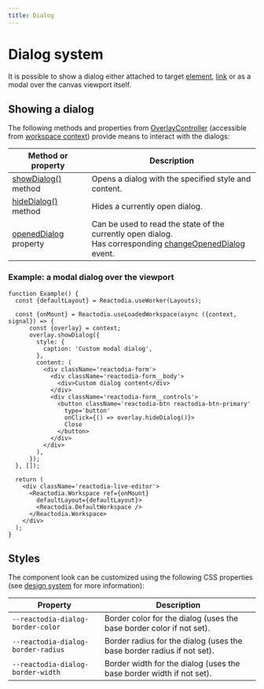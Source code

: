 ```yaml
---
title: Dialog
---
```


# Dialog system

It is possible to show a dialog either attached to target [element](/docs/concepts/graph-model.md), [link](/docs/concepts/graph-model.md) or as a modal over the canvas viewport itself.

## Showing a dialog

The following methods and properties from [OverlayController](/docs/api/workspace/classes/OverlayController) (accessible from [workspace context](/docs/concepts/workspace-context.md)) provide means to interact with the dialogs:

| Method or property | Description |
|--------------------|-------------|
| [showDialog()](/docs/api/workspace/classes/OverlayController#showdialog) method | Opens a dialog with the specified style and content. |
| [hideDialog()](/docs/api/workspace/classes/OverlayController#hidedialog) method | Hides a currently open dialog. |
| [openedDialog](/docs/api/workspace/classes/OverlayController#openeddialog) property | Can be used to read the state of the currently open dialog. <br/> Has corresponding [changeOpenedDialog](/docs/api/workspace/interfaces/OverlayControllerEvents.md) event. |

### Example: a modal dialog over the viewport

```tsx live
function Example() {
  const {defaultLayout} = Reactodia.useWorker(Layouts);

  const {onMount} = Reactodia.useLoadedWorkspace(async ({context, signal}) => {
      const {overlay} = context;
      overlay.showDialog({
        style: {
          caption: 'Custom modal dialog',
        },
        content: (
          <div className='reactodia-form'>
            <div className='reactodia-form__body'>
              <div>Custom dialog content</div>
            </div>
            <div className='reactodia-form__controls'>
              <button className='reactodia-btn reactodia-btn-primary'
                type='button'
                onClick={() => overlay.hideDialog()}>
                Close
              </button>
            </div>
          </div>
        ),
      });
  }, []);

  return (
    <div className='reactodia-live-editor'>
      <Reactodia.Workspace ref={onMount}
        defaultLayout={defaultLayout}>
        <Reactodia.DefaultWorkspace />
      </Reactodia.Workspace>
    </div>
  );
}
```

## Styles

The component look can be customized using the following CSS properties (see [design system](/docs/concepts/design-system.mdx) for more information):

| Property | Description |
|----------|-------------|
| `--reactodia-dialog-border-color`  | Border color for the dialog (uses the base border color if not set). |
| `--reactodia-dialog-border-radius` | Border radius for the dialog (uses the base border radius if not set). |
| `--reactodia-dialog-border-width`  | Border width for the dialog (uses the base border width if not set). |
